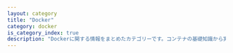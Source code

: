 ```yaml
---
layout: category
title: "Docker"
category: docker
is_category_index: true
description: "Dockerに関する情報をまとめたカテゴリーです。コンテナの基礎知識から実践的な活用方法、Docker ComposeやKubernetesとの連携、トラブルシューティングまで幅広いトピックをカバーしています。"
---
```

